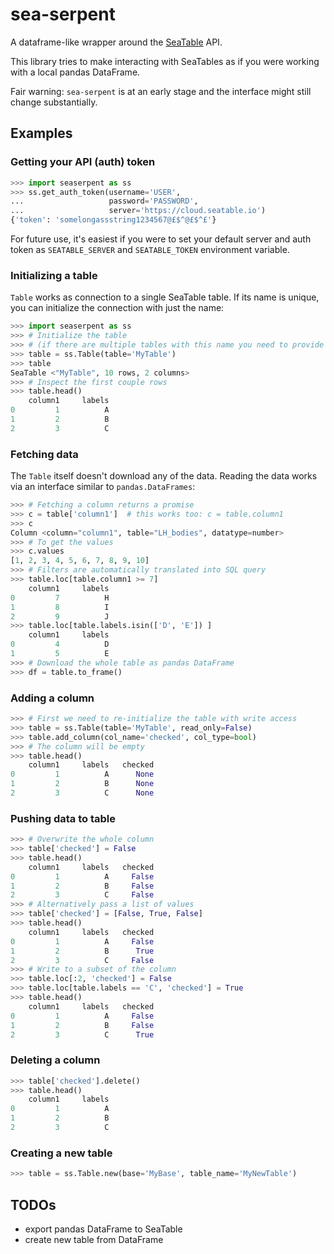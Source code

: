 # sea-serpent
A dataframe-like wrapper around the [SeaTable](https://seatable.io/en/) API.

This library tries to make interacting with SeaTables as if you were working
with a local pandas DataFrame.

Fair warning: `sea-serpent` is at an early stage and the interface might still
change substantially.

## Examples

### Getting your API (auth) token

```python
>>> import seaserpent as ss
>>> ss.get_auth_token(username='USER',
...                   password='PASSWORD',
...                   server='https://cloud.seatable.io')
{'token': 'somelongassstring1234567@£$^@£$^£'}
```

For future use, it's easiest if you were to set your default server and auth
token as `SEATABLE_SERVER` and `SEATABLE_TOKEN` environment variable.

### Initializing a table

`Table` works as connection to a single SeaTable table. If its name is unique,
you can initialize the connection with just the name:

```python
>>> import seaserpent as ss
>>> # Initialize the table
>>> # (if there are multiple tables with this name you need to provide more details)
>>> table = ss.Table(table='MyTable')
>>> table
SeaTable <"MyTable", 10 rows, 2 columns>
>>> # Inspect the first couple rows
>>> table.head()
    column1     labels
0         1          A
1         2          B
2         3          C
```

### Fetching data

The `Table` itself doesn't download any of the data. Reading the data works
via an interface similar to `pandas.DataFrames`:

```python
>>> # Fetching a column returns a promise
>>> c = table['column1']  # this works too: c = table.column1
>>> c
Column <column="column1", table="LH_bodies", datatype=number>
>>> # To get the values
>>> c.values
[1, 2, 3, 4, 5, 6, 7, 8, 9, 10]
>>> # Filters are automatically translated into SQL query
>>> table.loc[table.column1 >= 7]
    column1     labels
0         7          H
1         8          I
2         9          J
>>> table.loc[table.labels.isin(['D', 'E']) ]
    column1     labels
0         4          D
1         5          E
>>> # Download the whole table as pandas DataFrame
>>> df = table.to_frame()
```

### Adding a column

```python
>>> # First we need to re-initialize the table with write access
>>> table = ss.Table(table='MyTable', read_only=False)
>>> table.add_column(col_name='checked', col_type=bool)
>>> # The column will be empty
>>> table.head()
    column1     labels   checked
0         1          A      None
1         2          B      None
2         3          C      None
```

### Pushing data to table

```python
>>> # Overwrite the whole column
>>> table['checked'] = False
>>> table.head()
    column1     labels   checked
0         1          A     False
1         2          B     False
2         3          C     False
>>> # Alternatively pass a list of values
>>> table['checked'] = [False, True, False]
>>> table.head()
    column1     labels   checked
0         1          A     False
1         2          B      True
2         3          C     False
>>> # Write to a subset of the column
>>> table.loc[:2, 'checked'] = False
>>> table.loc[table.labels == 'C', 'checked'] = True
>>> table.head()
    column1     labels   checked
0         1          A     False
1         2          B     False
2         3          C      True
```

### Deleting a column

```python
>>> table['checked'].delete()
>>> table.head()
    column1     labels
0         1          A
1         2          B
2         3          C
```

### Creating a new table

```python
>>> table = ss.Table.new(base='MyBase', table_name='MyNewTable')
```

## TODOs

- export pandas DataFrame to SeaTable
- create new table from DataFrame
